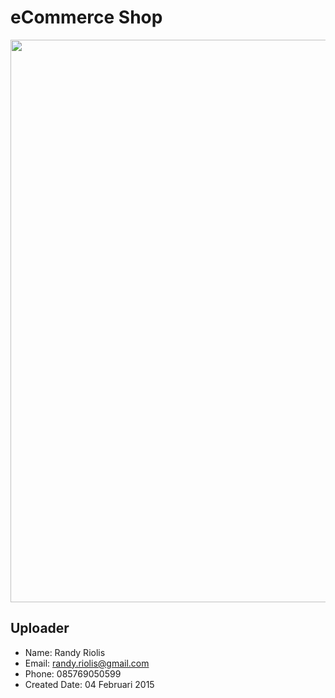 # eCommerce Shop
<img src="https://raw.github.com/r4nd1/template-web-eshop-item/master/screenshot.jpg" width="900">

## Uploader
* Name: Randy Riolis
* Email: randy.riolis@gmail.com
* Phone: 085769050599
* Created Date: 04 Februari 2015